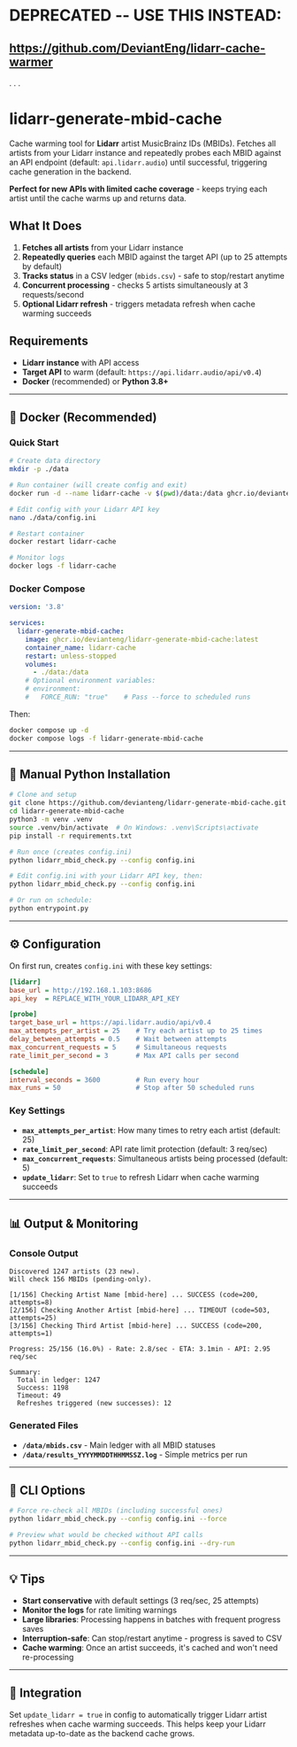 # DEPRECATED -- USE THIS INSTEAD:  
https://github.com/DeviantEng/lidarr-cache-warmer
---
.
.
.
# lidarr-generate-mbid-cache

Cache warming tool for **Lidarr** artist MusicBrainz IDs (MBIDs). Fetches all artists from your Lidarr instance and repeatedly probes each MBID against an API endpoint (default: `api.lidarr.audio`) until successful, triggering cache generation in the backend.

**Perfect for new APIs with limited cache coverage** - keeps trying each artist until the cache warms up and returns data.

## What It Does

1. **Fetches all artists** from your Lidarr instance
2. **Repeatedly queries** each MBID against the target API (up to 25 attempts by default)
3. **Tracks status** in a CSV ledger (`mbids.csv`) - safe to stop/restart anytime
4. **Concurrent processing** - checks 5 artists simultaneously at 3 requests/second
5. **Optional Lidarr refresh** - triggers metadata refresh when cache warming succeeds

## Requirements

- **Lidarr instance** with API access
- **Target API** to warm (default: `https://api.lidarr.audio/api/v0.4`)
- **Docker** (recommended) or **Python 3.8+**

---

## 🐳 Docker (Recommended)

### Quick Start

```bash
# Create data directory
mkdir -p ./data

# Run container (will create config and exit)
docker run -d --name lidarr-cache -v $(pwd)/data:/data ghcr.io/devianteng/lidarr-generate-mbid-cache:latest

# Edit config with your Lidarr API key
nano ./data/config.ini

# Restart container
docker restart lidarr-cache

# Monitor logs
docker logs -f lidarr-cache
```

### Docker Compose

```yaml
version: '3.8'

services:
  lidarr-generate-mbid-cache:
    image: ghcr.io/devianteng/lidarr-generate-mbid-cache:latest
    container_name: lidarr-cache
    restart: unless-stopped
    volumes:
      - ./data:/data
    # Optional environment variables:
    # environment:
    #   FORCE_RUN: "true"    # Pass --force to scheduled runs
```

Then:
```bash
docker compose up -d
docker compose logs -f lidarr-generate-mbid-cache
```

---

## 🐍 Manual Python Installation

```bash
# Clone and setup
git clone https://github.com/devianteng/lidarr-generate-mbid-cache.git
cd lidarr-generate-mbid-cache
python3 -m venv .venv
source .venv/bin/activate  # On Windows: .venv\Scripts\activate
pip install -r requirements.txt

# Run once (creates config.ini)
python lidarr_mbid_check.py --config config.ini

# Edit config.ini with your Lidarr API key, then:
python lidarr_mbid_check.py --config config.ini

# Or run on schedule:
python entrypoint.py
```

---

## ⚙️ Configuration

On first run, creates `config.ini` with these key settings:

```ini
[lidarr]
base_url = http://192.168.1.103:8686
api_key  = REPLACE_WITH_YOUR_LIDARR_API_KEY

[probe]
target_base_url = https://api.lidarr.audio/api/v0.4
max_attempts_per_artist = 25    # Try each artist up to 25 times
delay_between_attempts = 0.5    # Wait between attempts
max_concurrent_requests = 5     # Simultaneous requests
rate_limit_per_second = 3       # Max API calls per second

[schedule]
interval_seconds = 3600         # Run every hour
max_runs = 50                   # Stop after 50 scheduled runs
```

### Key Settings

- **`max_attempts_per_artist`**: How many times to retry each artist (default: 25)
- **`rate_limit_per_second`**: API rate limit protection (default: 3 req/sec)
- **`max_concurrent_requests`**: Simultaneous artists being processed (default: 5)
- **`update_lidarr`**: Set to `true` to refresh Lidarr when cache warming succeeds

---

## 📊 Output & Monitoring

### Console Output
```
Discovered 1247 artists (23 new).
Will check 156 MBIDs (pending-only).

[1/156] Checking Artist Name [mbid-here] ... SUCCESS (code=200, attempts=8)
[2/156] Checking Another Artist [mbid-here] ... TIMEOUT (code=503, attempts=25)
[3/156] Checking Third Artist [mbid-here] ... SUCCESS (code=200, attempts=1)

Progress: 25/156 (16.0%) - Rate: 2.8/sec - ETA: 3.1min - API: 2.95 req/sec

Summary:
  Total in ledger: 1247
  Success: 1198
  Timeout: 49
  Refreshes triggered (new successes): 12
```

### Generated Files
- **`/data/mbids.csv`** - Main ledger with all MBID statuses
- **`/data/results_YYYYMMDDTHHMMSSZ.log`** - Simple metrics per run

---

## 🔧 CLI Options

```bash
# Force re-check all MBIDs (including successful ones)
python lidarr_mbid_check.py --config config.ini --force

# Preview what would be checked without API calls
python lidarr_mbid_check.py --config config.ini --dry-run
```

---

## 💡 Tips

- **Start conservative** with default settings (3 req/sec, 25 attempts)
- **Monitor the logs** for rate limiting warnings
- **Large libraries**: Processing happens in batches with frequent progress saves
- **Interruption-safe**: Can stop/restart anytime - progress is saved to CSV
- **Cache warming**: Once an artist succeeds, it's cached and won't need re-processing

---

## 🔗 Integration

Set `update_lidarr = true` in config to automatically trigger Lidarr artist refreshes when cache warming succeeds. This helps keep your Lidarr metadata up-to-date as the backend cache grows.
